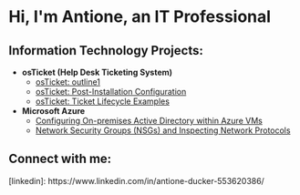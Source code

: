 <h1>Hi, I'm Antione, an <a >IT Professional</a></h1>

<h2> Information Technology Projects:</h2>

- <b>osTicket (Help Desk Ticketing System)</b>
  - [osTicket: outline1](https://github.com/Antione18/Outline1)
  - [osTicket: Post-Installation Configuration](https://github.com/joshmadakorcc/post-install-config)
  - [osTicket: Ticket Lifecycle Examples](https://github.com/joshmadakorcc/ticket-lifecycle)
- <b>Microsoft Azure</b>
  - [Configuring On-premises Active Directory within Azure VMs](https://github.com/joshmadakorcc/configure-ad)
  - [Network Security Groups (NSGs) and Inspecting Network Protocols](https://github.com/joshmadakorcc/azure-network-protocols)

<h2> Connect with me:</h2> [linkedin]: https://www.linkedin.com/in/antione-ducker-553620386/
